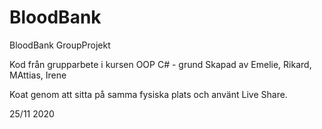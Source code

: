 # BloodBank
BloodBank GroupProjekt

Kod från grupparbete i kursen OOP C# - grund
Skapad av Emelie, Rikard, MAttias, Irene

Koat genom att sitta på samma fysiska plats och använt Live Share.

25/11 2020


